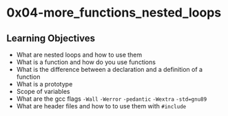 # 0x04-more_functions_nested_loops

## Learning Objectives

- What are nested loops and how to use them
- What is a function and how do you use functions
- What is the difference between a declaration and a definition of a function
- What is a prototype
- Scope of variables
- What are the gcc flags `-Wall` `-Werror` `-pedantic` `-Wextra` `-std=gnu89`
- What are header files and how to to use them with `#include`